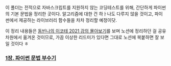 이 폴더는 전적으로 자바스크립트를 지원하지 않는 코딩테스트를 위해, 간단하게 파이썬의 기본 문법을 정리한 곳이다.
알고리즘에 대한 건 하ㅏ나도 다루지 않을 것이고, 파이썬에서 제공하는 라이브러리 함수들을 차차 정리할 예정이닷.

이 정리 내용들은 [동빈나의 이코테 2021 강의 몰아보기](https://www.youtube.com/playlist?list=PLRx0vPvlEmdAghTr5mXQxGpHjWqSz0dgC)를 보며 노션에 정리하던 걸 공유 차원에서 옮겨온 것이므로, 가끔 이상한 리드미가 있다면 그대로 노션에 복붙하면 잘 보일 것이다 ㅎ

### [1장. 파이썬 문법 부수기](https://www.youtube.com/watch?v=m-9pAwq1o3w&list=PLRx0vPvlEmdAghTr5mXQxGpHjWqSz0dgC)